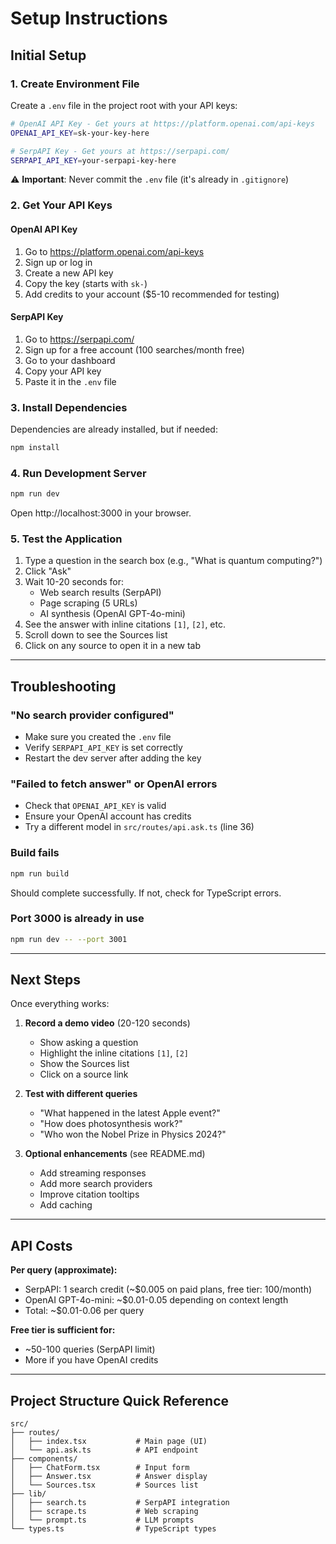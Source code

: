 # Setup Instructions

## Initial Setup

### 1. Create Environment File

Create a `.env` file in the project root with your API keys:

```bash
# OpenAI API Key - Get yours at https://platform.openai.com/api-keys
OPENAI_API_KEY=sk-your-key-here

# SerpAPI Key - Get yours at https://serpapi.com/
SERPAPI_API_KEY=your-serpapi-key-here
```

⚠️ **Important**: Never commit the `.env` file (it's already in `.gitignore`)

### 2. Get Your API Keys

#### OpenAI API Key
1. Go to https://platform.openai.com/api-keys
2. Sign up or log in
3. Create a new API key
4. Copy the key (starts with `sk-`)
5. Add credits to your account ($5-10 recommended for testing)

#### SerpAPI Key
1. Go to https://serpapi.com/
2. Sign up for a free account (100 searches/month free)
3. Go to your dashboard
4. Copy your API key
5. Paste it in the `.env` file

### 3. Install Dependencies

Dependencies are already installed, but if needed:

```bash
npm install
```

### 4. Run Development Server

```bash
npm run dev
```

Open http://localhost:3000 in your browser.

### 5. Test the Application

1. Type a question in the search box (e.g., "What is quantum computing?")
2. Click "Ask"
3. Wait 10-20 seconds for:
   - Web search results (SerpAPI)
   - Page scraping (5 URLs)
   - AI synthesis (OpenAI GPT-4o-mini)
4. See the answer with inline citations `[1]`, `[2]`, etc.
5. Scroll down to see the Sources list
6. Click on any source to open it in a new tab

---

## Troubleshooting

### "No search provider configured"
- Make sure you created the `.env` file
- Verify `SERPAPI_API_KEY` is set correctly
- Restart the dev server after adding the key

### "Failed to fetch answer" or OpenAI errors
- Check that `OPENAI_API_KEY` is valid
- Ensure your OpenAI account has credits
- Try a different model in `src/routes/api.ask.ts` (line 36)

### Build fails
```bash
npm run build
```
Should complete successfully. If not, check for TypeScript errors.

### Port 3000 is already in use
```bash
npm run dev -- --port 3001
```

---

## Next Steps

Once everything works:

1. **Record a demo video** (20-120 seconds)
   - Show asking a question
   - Highlight the inline citations `[1]`, `[2]`
   - Show the Sources list
   - Click on a source link

2. **Test with different queries**
   - "What happened in the latest Apple event?"
   - "How does photosynthesis work?"
   - "Who won the Nobel Prize in Physics 2024?"

3. **Optional enhancements** (see README.md)
   - Add streaming responses
   - Add more search providers
   - Improve citation tooltips
   - Add caching

---

## API Costs

**Per query (approximate):**
- SerpAPI: 1 search credit (~$0.005 on paid plans, free tier: 100/month)
- OpenAI GPT-4o-mini: ~$0.01-0.05 depending on context length
- Total: ~$0.01-0.06 per query

**Free tier is sufficient for:**
- ~50-100 queries (SerpAPI limit)
- More if you have OpenAI credits

---

## Project Structure Quick Reference

```
src/
├── routes/
│   ├── index.tsx           # Main page (UI)
│   └── api.ask.ts          # API endpoint
├── components/
│   ├── ChatForm.tsx        # Input form
│   ├── Answer.tsx          # Answer display
│   └── Sources.tsx         # Sources list
├── lib/
│   ├── search.ts           # SerpAPI integration
│   ├── scrape.ts           # Web scraping
│   └── prompt.ts           # LLM prompts
└── types.ts                # TypeScript types
```

